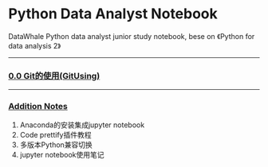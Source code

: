# Python Data Analyst Notebook
DataWhale Python data analyst junior study notebook, bese on 《Python for data analysis 2》
***
### [0.0 Git的使用(GitUsing)](https://github.com/gokoo/PythonAnalystNotebook/blob/master/Day0/0%20Gitusing.md)


***
### [Addition Notes](https://github.com/gokoo/PythonAnalystNotebook/blob/master/Notes/additionNotes.md)

1. Anaconda的安装集成jupyter notebook
2. Code prettify插件教程
3. 多版本Python兼容切换
4. jupyter notebook使用笔记